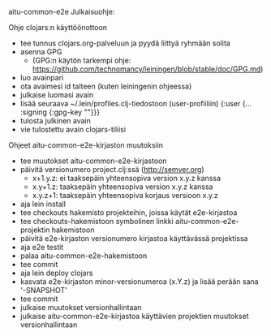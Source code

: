aitu-common-e2e
Julkaisuohje:

Ohje clojars:n käyttöönottoon
- tee tunnus clojars.org-palveluun ja pyydä liittyä ryhmään solita
- asenna GPG
  - (GPG:n käytön tarkempi ohje: https://github.com/technomancy/leiningen/blob/stable/doc/GPG.md)
- luo avainpari
- ota avaimesi id talteen (kuten leiningenin ohjeessa)
- julkaise luomasi avain
- lisää seuraava ~/.lein/profiles.clj-tiedostoon (user-profiiliin)
    {:user {...
            :signing {:gpg-key "<avaimesi id>"}}}
- tulosta julkinen avain
- vie tulostettu avain clojars-tiliisi

Ohjeet aitu-common-e2e-kirjaston muutoksiin
- tee muutokset aitu-common-e2e-kirjastoon
- päivitä versionumero project.clj:ssä (<http://semver.org>)
  - x+1.y.z: ei taaksepäin yhteensopiva version x.y.z kanssa
  - x.y+1.z: taaksepäin yhteensopiva version x.y.z kanssa
  - x.y.z+1: taaksepäin yhteensopiva korjaus versioon x.y.z
- aja lein install
- tee checkouts hakemisto projekteihin, joissa käytät e2e-kirjastoa
- tee checkouts-hakemistoon symbolinen linkki aitu-common-e2e-projektin hakemistoon
- päivitä e2e-kirjaston versionumero kirjastoa käyttävässä projektissa
- aja e2e testit
- palaa aitu-common-e2e-hakemistoon
- tee commit
- aja lein deploy clojars
- kasvata e2e-kirjaston minor-versionumeroa (x.Y.z) ja lisää perään sana '-SNAPSHOT'
- tee commit
- julkaise muutokset versionhallintaan
- julkaise aitu-common-e2e-kirjastoa käyttävien projektien muutokset versionhallintaan 

